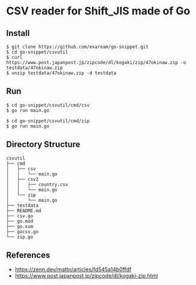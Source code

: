 # CSV reader for Shift_JIS made of Go

## Install
```shell
$ git clone https://github.com/exaream/go-snippet.git
$ cd go-snippet/csvutil
$ curl https://www.post.japanpost.jp/zipcode/dl/kogaki/zip/47okinaw.zip -o testdata/47okinaw.zip
$ unzip testdata/47okinaw.zip -d testdata
```

## Run
```shell
$ cd go-snippet/csvutil/cmd/csv
$ go run main.go
```

```shell
$ cd go-snippet/csvutil/cmd/zip
$ go run main.go
```

## Directory Structure

```
csvutil
├── cmd
│   ├── csv
│   │   └── main.go
│   ├── csv2
│   │   ├── country.csv
│   │   └── main.go
│   └── zip
│       └── main.go
├── testdata
├── README.md
├── csv.go
├── go.mod
├── go.sum
├── gocsv.go
└── zip.go
```

## References
- https://zenn.dev/mattn/articles/fd545a14b0ffdf
- https://www.post.japanpost.jp/zipcode/dl/kogaki-zip.html
